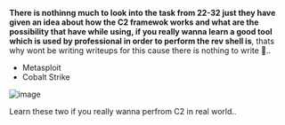 **There is nothinng much to look into the task from 22-32 just they have given an idea about how the C2 framewok works and what are the possibility that have while using, if you really
wanna learn a good tool which is used by professional  in order to perform the rev shell is**, thats why wont be writing writeups for this cause there is nothing to write 🫡..

- Metasploit
- Cobalt Strike

![image](https://github.com/Anirudh-Saxena/Wreath-Writeup-THM/assets/73027020/5bab3867-7fd5-426f-b4c3-ec3af730832d)


Learn these two if you really wanna perfrom C2 in real world..
